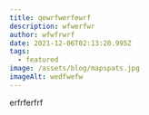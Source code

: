 ```yaml
---
title: qewrfwerfewrf
description: wfwerfwr
author: wfwfrwrf
date: 2021-12-06T02:13:20.995Z
tags:
  - featured
image: /assets/blog/mapspats.jpg
imageAlt: wedfwefw
---
```

erfrferfrf